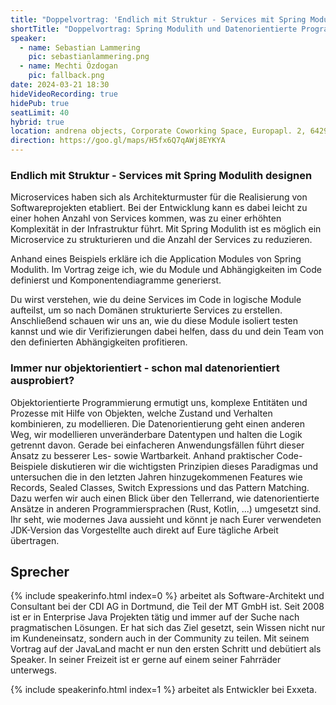 ```yaml
---
title: "Doppelvortrag: 'Endlich mit Struktur - Services mit Spring Modulith designen' und 'Immer nur objektorientiert - schon mal datenorientiert ausprobiert?'"
shortTitle: "Doppelvortrag: Spring Modulith und Datenorientierte Programmierung"
speaker:
  - name: Sebastian Lammering
    pic: sebastianlammering.png
  - name: Mechti Özdogan
    pic: fallback.png
date: 2024-03-21 18:30
hideVideoRecording: true
hidePub: true
seatLimit: 40
hybrid: true
location: andrena objects, Corporate Coworking Space, Europapl. 2, 64293 Darmstadt
direction: https://goo.gl/maps/H5fx6Q7qAWj8EYKYA
---
```


### Endlich mit Struktur - Services mit Spring Modulith designen

Microservices haben sich als Architekturmuster für die Realisierung von Softwareprojekten etabliert. Bei der Entwicklung kann es dabei leicht zu einer hohen Anzahl von Services kommen, was zu einer erhöhten Komplexität in der Infrastruktur führt. Mit Spring Modulith ist es möglich ein Microservice zu strukturieren und die Anzahl der Services zu reduzieren. 
 
Anhand eines Beispiels erkläre ich die Application Modules von Spring Modulith. Im Vortrag zeige ich, wie du Module und Abhängigkeiten im Code definierst und Komponentendiagramme generierst. 
 
Du wirst verstehen, wie du deine Services im Code in logische Module aufteilst, um so nach Domänen strukturierte Services zu erstellen. Anschließend schauen wir uns an, wie du diese Module isoliert testen kannst und wie dir Verifizierungen dabei helfen, dass du und dein Team von den definierten Abhängigkeiten profitieren.
 
### Immer nur objektorientiert - schon mal datenorientiert ausprobiert?

Objektorientierte Programmierung ermutigt uns, komplexe Entitäten und Prozesse mit Hilfe von Objekten, welche Zustand und Verhalten kombinieren, zu modellieren. Die Datenorientierung geht einen anderen Weg, wir modellieren unveränderbare Datentypen und halten die Logik getrennt davon. Gerade bei einfacheren Anwendungsfällen führt dieser Ansatz zu besserer Les- sowie Wartbarkeit.
Anhand praktischer Code-Beispiele diskutieren wir die wichtigsten Prinzipien dieses Paradigmas und untersuchen die in den letzten Jahren hinzugekommenen Features wie Records, Sealed Classes, Switch Expressions und das Pattern Matching. Dazu werfen wir auch einen Blick über den Tellerrand, wie datenorientierte Ansätze in anderen Programmiersprachen (Rust, Kotlin, ...) umgesetzt sind. Ihr seht, wie modernes Java aussieht und könnt je nach Eurer verwendeten JDK-Version das Vorgestellte auch direkt auf Eure tägliche Arbeit übertragen.

## Sprecher

{% include speakerinfo.html index=0 %} arbeitet als Software-Architekt und Consultant bei der CDI AG in Dortmund, die Teil der MT GmbH ist. Seit 2008 ist er in Enterprise Java Projekten tätig und immer auf der Suche nach pragmatischen Lösungen. Er hat sich das Ziel gesetzt, sein Wissen nicht nur im Kundeneinsatz, sondern auch in der Community zu teilen. Mit seinem Vortrag auf der JavaLand macht er nun den ersten Schritt und debütiert als Speaker. In seiner Freizeit ist er gerne auf einem seiner Fahrräder unterwegs.

{% include speakerinfo.html index=1 %} arbeitet als Entwickler bei Exxeta. 
